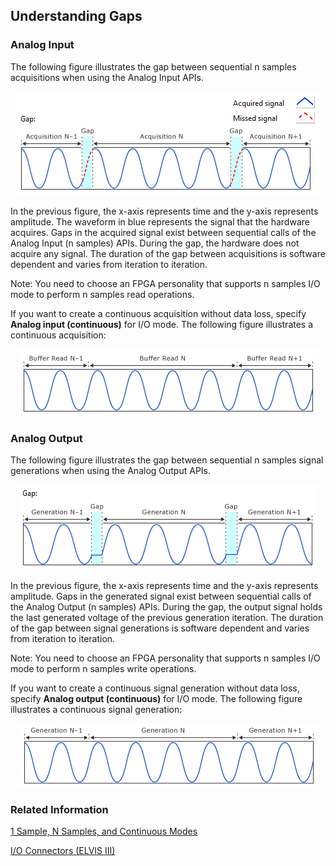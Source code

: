 ## Understanding Gaps

### Analog Input

The following figure illustrates the gap between sequential n samples acquisitions when using the Analog Input APIs. 

<p align="center"><img src="../docs/resource/ai_nsample.png"/></p>

In the previous figure, the x-axis represents time and the y-axis represents amplitude. The waveform in blue represents the signal that the hardware acquires. Gaps in the acquired signal exist between sequential calls of the Analog Input (n samples) APIs. During the gap, the hardware does not acquire any signal. The duration of the gap between acquisitions is software dependent and varies from iteration to iteration.

Note: You need to choose an FPGA personality that supports n samples I/O mode to perform n samples read operations. 

If you want to create a continuous acquisition without data loss, specify **Analog input (continuous)** for I/O mode. The following figure illustrates a continuous acquisition:

<p align="center"><img src="../docs/resource/ai_continuous.png"/></p>

### Analog Output

The following figure illustrates the gap between sequential n samples signal generations when using the Analog Output APIs.

<p align="center"><img src="../docs/resource/ao_nsample.png"/></p>

In the previous figure, the x-axis represents time and the y-axis represents amplitude. Gaps in the generated signal exist between sequential calls of the Analog Output (n samples) APIs. During the gap, the output signal holds the last generated voltage of the previous generation iteration. The duration of the gap between signal generations is software dependent and varies from iteration to iteration.

Note: You need to choose an FPGA personality that supports n samples I/O mode to perform n samples write operations. 

If you want to create a continuous signal generation without data loss, specify **Analog output (continuous)** for I/O mode. The following figure illustrates a continuous signal generation:

<p align="center"><img src="../docs/resource/ao_continuous.png"/></p>

### Related Information

[1 Sample, N Samples, and Continuous Modes](./1_Sample_N_Samples_and_Continuous_Modes.md)

[I/O Connectors (ELVIS III)](http://www.ni.com/documentation/en/ni-elvis-iii/latest/controlio/controlio/)